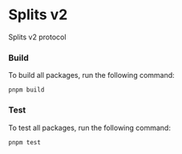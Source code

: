 # Splits v2

Splits v2 protocol

### Build

To build all packages, run the following command:

```
pnpm build
```

### Test

To test all packages, run the following command:

```
pnpm test
```
